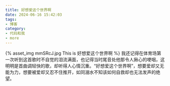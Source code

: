 ```yaml
---
title: 好想爱这个世界啊
date: 2024-06-16 15:42:03
tags:
- 博客
category:
- 代码和我
- more
---
```

{% asset_img mmSRcJ.jpg This is 好想爱这个世界啊 %}
我还记得在体育场第一次听到这首歌时不自觉的泪流满面，也记得当时尾音处他那令人揪心的哽咽，这明明是首曲调轻快的歌，却听得人心情沉重。“好想爱这个世界啊”，想要爱却又无能为力，想要被爱却又忍不住推开，如同溺水不知该如何自救却也无法发声的绝望。
